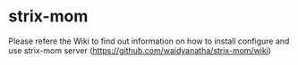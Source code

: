 strix-mom
=========

Please refere the Wiki to find out information on how to install configure and use strix-mom server (https://github.com/waidyanatha/strix-mom/wiki)

